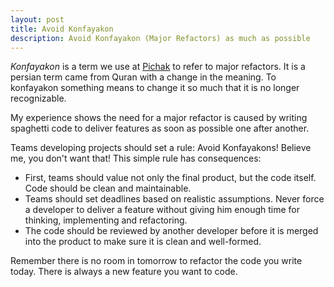 ```yaml
---
layout: post
title: Avoid Konfayakon
description: Avoid Konfayakon (Major Refactors) as much as possible
---
```


*Konfayakon* is a term we use at [Pichak](http://pichak.co) to refer to major refactors.
It is a persian term came from Quran with a change in the meaning. To konfayakon something
means to change it so much that it is no longer recognizable.

My experience shows the need for a major refactor is caused by writing spaghetti code to
deliver features as soon as possible one after another.

Teams developing projects should set a rule: Avoid Konfayakons! Believe me, you don't want
that! This simple rule has consequences:

* First, teams should value not only the final product, but the code itself. Code should be
clean and maintainable.
* Teams should set deadlines based on realistic assumptions. Never force a developer to deliver
a feature without giving him enough time for thinking, implementing and refactoring.
* The code should be reviewed by another developer before it is merged into the product to make
sure it is clean and well-formed.

Remember there is no room in tomorrow to refactor the code you write today. There is always
a new feature you want to code.
